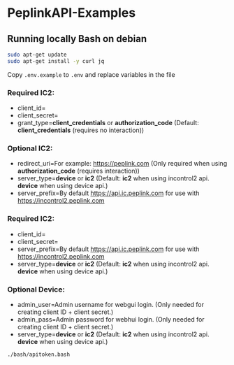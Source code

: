 # PeplinkAPI-Examples

## Running locally Bash on debian

```bash
sudo apt-get update
sudo apt-get install -y curl jq
```

Copy `.env.example` to `.env` and replace variables in the file

### Required IC2:
* client_id=
* client_secret=
* grant_type=**client_credentials** or **authorization_code** (Default: **client_credentials** (requires no interaction))

### Optional IC2:
* redirect_uri=For example: https://peplink.com (Only required when using **authorization_code** (requires interaction))
* server_type=**device** or **ic2** (Default: **ic2** when using incontrol2 api. **device** when using device api.)
* server_prefix=By default https://api.ic.peplink.com for use with https://incontrol2.peplink.com

### Required IC2:
* client_id=
* client_secret=
* server_prefix=By default https://api.ic.peplink.com for use with https://incontrol2.peplink.com
* server_type=**device** or **ic2** (Default: **ic2** when using incontrol2 api. **device** when using device api.)

### Optional Device:
* admin_user=Admin username for webgui login. (Only needed for creating client ID + client secret.)
* admin_pass=Admin password for webhui login. (Only needed for creating client ID + client secret.)
* server_type=**device** or **ic2** (Default: **ic2** when using incontrol2 api. **device** when using device api.)

```bash
./bash/apitoken.bash
```

<!--
## Running locally Python

```bash
pip install 
```

Copy `.env.example` to `.env` and replace variables in the file
* client_id=
* client_secret=
* grant_type=**client_credentials** or **authorization_code** (Default: **client_credentials** (requires no interaction))

### Optional:

* redirect_uri=For example: https://peplink.com (Only required when using **authorization_code** (requires interaction))
* api_type=**device** or **ic2** (Default: **ic2** when using incontrol2 api. **device** when using device api.)
* server_prefix=By default https://api.ic.peplink.com for use with https://incontrol2.peplink.com

```bash
python ./python/apitoken.py
```


## Running in Docker

```bash
docker build --tag dylanve151/PeplinkAPI .
docker run -d dylanve151/PeplinkAPI
```
-->
